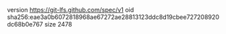 version https://git-lfs.github.com/spec/v1
oid sha256:eae3a0b6072818968ae67272ae28813123ddc8d19cbee727208920dc68b0e767
size 2478
